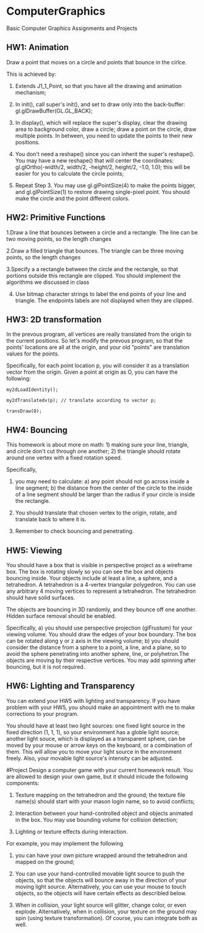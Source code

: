 # ComputerGraphics
Basic Computer Graphics Assignments and Projects
## HW1: Animation
Draw a point that moves on a circle and points that bounce in the cirlce. 

This is achieved by:

1. Extends J1_1_Point, so that you have all the drawing and animation mechanism;

2. In init(),  call super's init(), and set to draw only into the back-buffer: gl.glDrawBuffer(GL.GL_BACK);

3. In display(), which will replace the super's display, clear the drawing area to background color,  draw a circle; draw a point on the circle, draw multiple points. In between, you need to update the points to their new positions.

4. You don't need a reshape() since you can inherit the super's reshape(). You may have a new reshape() that will center the coordinates: gl.glOrtho(-width/2, width/2, -height/2, height/2, -1.0, 1.0); this will be easier for you to calculate the circle points;

5. Repeat Step 3. You may use gl.glPointSize(4) to make the points bigger, and gl.glPointSize(1) to restore drawing single-pixel point. You should make the circle and the point different colors.

## HW2: Primitive Functions

1.Draw a line that bounces between a circle and a rectangle. The line can be two moving points, so the length changes

2.Draw a filled triangle that bounces. The triangle can be three moving points, so the length changes

3.Specify a a rectangle between the circle and the rectangle, so that portions outside this rectangle are clipped. You should implement the   algorithms we discussed in class

4. Use bitmap character strings to label the end points of your line and triangle. The endpoints labels are not displayed when they are        clipped. 

## HW3: 2D transformation

In the prevous program, all vertices are really translated from the origin to the current positions. So let's modify the prevous program, so that the points' locations are all at the origin, and your old "points" are translation values for the points.

Specifically, for each point location p, you will consider it as a translation vector from the origin. Given a point at origin as O, you can have the following:

    my2dLoadIdentity();

    my2dTranslatedv(p); // translate according to vector p; 

    transDraw(O);
    
 ## HW4: Bouncing
This homework is about more on math:  1) making sure your line, triangle, and circle don't cut through one another; 2) the triangle should rotate around one vertex with a fixed rotation speed.

Specifically,

1) you may need to calculate: a) any point should not go across inside a line segment; b) the distance from the center of the circle to the inside of a line segment should be larger than the radius if your circle is inside the rectangle.

2) You should translate that chosen vertex to the origin, rotate, and translate back to where it is.

3) Remember to check bouncing and penetrating.

## HW5: Viewing
You should have a box that is visible in perspective project as a wireframe box. The box is rotating slowly so you can see the box and objects bouncing inside.  Your objects include at least a line, a sphere, and a tetrahedron. A tetrahedron is a 4-vertex triangular polygedron. You can use any arbitrary 4 moving vertices to represent a tetrahedron. The tetrahedron should have solid surfaces.

The objects are bouncing in 3D randomly, and they bounce off one another. Hidden surface removal should be enabled.

Specifically, a) you should use perspective projection (glFrustum) for your viewing volume. You should draw the edges of your box boundary. The box can be rotated along y or z axis in the viewing volume; b) you should consider the distance from a sphere to a point, a line, and a plane, so to avoid the sphere penetrating into another sphere, line, or polyhetron.The objects are moving by their respective vertices. You may add spinning after bouncing, but it is not required.

## HW6: Lighting and Transparency
You can extend your HW5 with lighting and transparency. If you have problem with your HW5, you should make an appointment with me to make corrections to your program.

You should have at least two light sources: one fixed light source in the fixed direction (1, 1, 1), so your environment has a globle light source; another light souce, which is displayed as a transparent sphere, can be moved by your mouse or arrow keys on the keyboard, or a combination of them. This will allow you to move your light source in the environment freely. Also, your movable light source's intensity can be adjusted.

#Project
Design a computer game with your current homework result. You are allowed to design your own game, but it should inlcude the following components:

1. Texture mapping on the tetrahedron and the ground; the texture file name(s) should start with your mason login name, so to avoid conflicts;

2. Interaction between your hand-controlled object and objects animated in the box. You may use bounding volume for collision detection;

3. Lighting or texture effects during interaction.

For example, you may implement the following

1. you can have your own picture wrapped around the tetrahedron and mapped on the ground;

2. You can use your hand-controlled movable light source to push the objects, so that the objects will bounce away in the direction of your moving light source. Alternatively, you can use your mouse to touch objects, so the objects will have certain effects as describled below.

3. When in collision, your light source will glitter, change color, or even explode. Alternatively, when in collision, your texture on the ground may spin (using texture transformation). Of course, you can integrate both as well.
